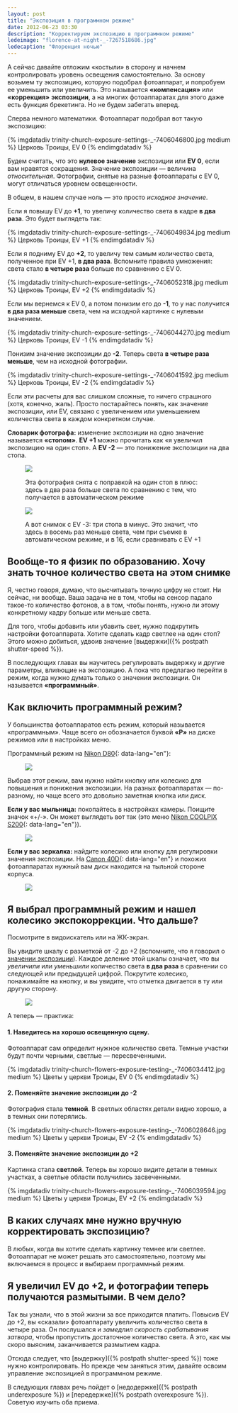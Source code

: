 ```yaml
---
layout: post
title: "Экспозиция в программном режиме"
date: 2012-06-23 03:30
description: "Корректируем экспозицию в программном режиме"
ledeimage: "florence-at-night-_-7267518686.jpg"
ledecaption: "Флоренция ночью"
---
```


А сейчас давайте отложим «костыли» в сторону и начнем контролировать уровень освещения самостоятельно. За основу возьмем ту экспозицию, которую подобрал фотоаппарат, и попробуем ее уменьшить или увеличить. Это называется **«компенсация»** или **«коррекция»** **экспозиции**, а на многих фотоаппаратах для этого даже есть функция брекетинга. Но не будем забегать вперед.

<a name="ev-stops" id="ev-stops"></a>

Сперва немного математики. Фотоаппарат подобрал вот такую экспозицию:

{% imgdatadiv trinity-church-exposure-settings-_-7406046800.jpg medium %}
	Церковь Троицы, EV 0
{% endimgdatadiv %}

Будем считать, что это **нулевое значение** экспозиции или **EV 0**, если вам нравятся сокращения. Значение экспозиции — величина *относительная*. Фотографии, снятые на разные фотоаппараты с EV 0, могут отличаться уровнем освещенности.

В общем, в нашем случае ноль — это просто *исходное значение*.

Если я повышу EV до **+1**, то увеличу количество света в кадре **в два раза**. Это будет выглядеть так:

{% imgdatadiv trinity-church-exposure-settings-_-7406049834.jpg medium %}
	Церковь Троицы, EV +1
{% endimgdatadiv %}

Если я подниму EV до **+2**, то увеличу тем самым количество света, полученное при EV +1, **в два раза**. Вспомните правила умножения: света стало **в четыре раза** больше по сравнению с EV 0.

{% imgdatadiv trinity-church-exposure-settings-_-7406052318.jpg medium %}
	Церковь Троицы, EV +2
{% endimgdatadiv %}

Если мы вернемся к EV 0, а потом понизим его до **-1**, то у нас получится **в два раза меньше** света, чем на исходной картинке с нулевым значением.

{% imgdatadiv trinity-church-exposure-settings-_-7406044270.jpg medium %}
	Церковь Троицы, EV -1
{% endimgdatadiv %}

Понизим значение экспозиции до **-2**. Теперь света **в четыре раза меньше**, чем на исходной фотографии.

{% imgdatadiv trinity-church-exposure-settings-_-7406041592.jpg medium %}
	Церковь Троицы, EV -2
{% endimgdatadiv %}

Если эти расчеты для вас слишком сложные, то ничего страшного (хотя, конечно, жаль). Просто постарайтесь понять, как значение экспозиции, или EV, связано с увеличением или уменьшением количества света в каждом конкретном случае.

**Словарик фотографа:** изменение экспозиции на одно значение называется **«стопом»**. **EV +1** можно прочитать как «я увеличил экспозицию на один стоп». А **EV -2** — это понижение экспозиции на два стопа.

<figure class="medium">
	<img src="{{site.graphics_dir}}/soho-ev-1.jpg">
	<figcaption>
		<p>Эта фотография снята с поправкой на один стоп в плюс: здесь в два раза больше света по сравнению с тем, что получается в автоматическом режиме</p>
	</figcaption>
</figure>

<figure class="medium">
	<img src="{{site.graphics_dir}}/soho-ev--3.jpg">
	<figcaption>
		<p>А вот снимок с EV -3: три стопа в минус. Это значит, что здесь в восемь раз меньше света, чем при съемке в автоматическом режиме, и в 16, если сравнивать с EV +1</p>
	</figcaption>
</figure>

## Вообще-то я физик по образованию. Хочу знать точное количество света на этом снимке

Я, честно говоря, думаю, что высчитывать точную цифру не стоит. Ни сейчас, ни вообще. Ваша задача не в том, чтобы на сенсор падало такое-то количество фотонов, а в том, чтобы понять, нужно ли этому конкретному кадру больше или меньше света.

Для того, чтобы добавить или убавить свет, нужно подкрутить настройки фотоаппарата. Хотите сделать кадр светлее на один стоп? Этого можно добиться, удвоив значение [выдержки]({% postpath shutter-speed %}).

В последующих главах вы научитесь регулировать выдержку и другие параметры, влияющие на экспозицию. А пока что предлагаю перейти в режим, когда нужно думать только о значении экспозиции. Он называется **«программный»**.

## Как включить программный режим?

У большинства фотоаппаратов есть режим, который называется «программным». Чаще всего он обозначается буквой **«P»** на диске режимов или в настройках меню.

Программный режим на [Nikon D80](http://www.nikonusa.com/Nikon-Products/Product-Archive/Digital-SLR-Cameras/25412/D80.html "На английском языке"){: data-lang="en"}:

<figure class="ct">
	<img src="{{site.graphics_dir}}/nikon-d80-dial-pmode.png">
</figure>

Выбрав этот режим, вам нужно найти кнопку или колесико для повышения и понижения экспозиции. На разных фотоаппаратах — по-разному, но чаще всего это довольно заметная кнопка или диск.

**Если у вас мыльница:** покопайтесь в настройках камеры. Поищите значок «+/-». Он может выглядеть вот так (это меню [Nikon COOLPIX S200](//www.nikonusa.com/pdf/manuals/coolpix/S200_en.pdf "На английском языке"){: data-lang="en"}).

<figure class="ct">
	<img src="{{site.graphics_dir}}/nikon-coolpix-s200-ev-button.png">
</figure>

**Если у вас зеркалка:** найдите колесико или кнопку для регулировки значения экспозиции. На [Canon 40D](http://www.usa.canon.com/cusa/support/consumer/eos_slr_camera_systems/eos_digital_slr_cameras/eos_40d "На английском языке"){: data-lang="en"} и похожих фотоаппаратах нужный вам диск находится на тыльной стороне корпуса.

<figure class="ct">
	<img src="{{site.graphics_dir}}/canon-40d-dial.png">
</figure>

## Я выбрал программный режим и нашел колесико экспокоррекции. Что дальше?

Посмотрите в видоискатель или на ЖК-экран.

Вы увидите шкалу с разметкой от -2 до +2 (вспомните, что я говорил о [значении экспозиции](#ev-stops)). Каждое деление этой шкалы означает, что вы *увеличили* или *уменьшили* количество света **в два раза** в сравнении со следующей или предыдущей цифрой. Покрутите колесико, понажимайте на кнопку, и вы увидите, что отметка двигается в ту или другую сторону.

<figure class="ct">
	<img src="{{site.graphics_dir}}/canon-exposure-back.jpg">
</figure>

А теперь — практика:

#### 1. Наведитесь на хорошо освещенную сцену.

Фотоаппарат сам определит нужное количество света. Темные участки будут почти черными, светлые — пересвеченными.

{% imgdatadiv trinity-church-flowers-exposure-testing-_-7406034412.jpg medium %}
	Цветы у церкви Троицы, EV 0
{% endimgdatadiv %}

#### 2. Поменяйте значение экспозиции до -2

Фотография стала **темной**. В светлых областях детали видно хорошо, а в темных они потерялись.

{% imgdatadiv trinity-church-flowers-exposure-testing-_-7406028646.jpg medium %}
	Цветы у церкви Троицы, EV -2
{% endimgdatadiv %}

#### 3. Поменяйте значение экспозиции до +2

Картинка стала **светлой**. Теперь вы хорошо видите детали в темных участках, а светлые области получились засвеченными.

{% imgdatadiv trinity-church-flowers-exposure-testing-_-7406039594.jpg medium %}
	Цветы у церкви Троицы, EV +2
{% endimgdatadiv %}

## В каких случаях мне нужно вручную корректировать экспозицию?

В любых, когда вы хотите сделать картинку темнее или светлее. Фотоаппарат не может решать это самостоятельно, поэтому мы включаемся в процесс и выбираем программный режим.

## Я увеличил EV до +2, и фотографии теперь получаются размытыми. В чем дело?

Так вы узнали, что в этой жизни за все приходится платить. Повысив EV до +2, вы «сказали» фотоаппарату увеличить количество света в четыре раза. Он послушался и *замедлил скорость срабатывания затвора*, чтобы пропустить достаточное количество света. А это, как мы скоро выясним, заканчивается размытием кадра.

Отсюда следует, что [выдержку]({% postpath shutter-speed %}) тоже нужно контролировать. Но прежде чем заняться этим, давайте освоим управление экспозицией в программном режиме.

В следующих главах речь пойдет о [недодержке]({% postpath underexposure %}) и [передержке]({% postpath overexposure %}). Советую изучить оба приема.
